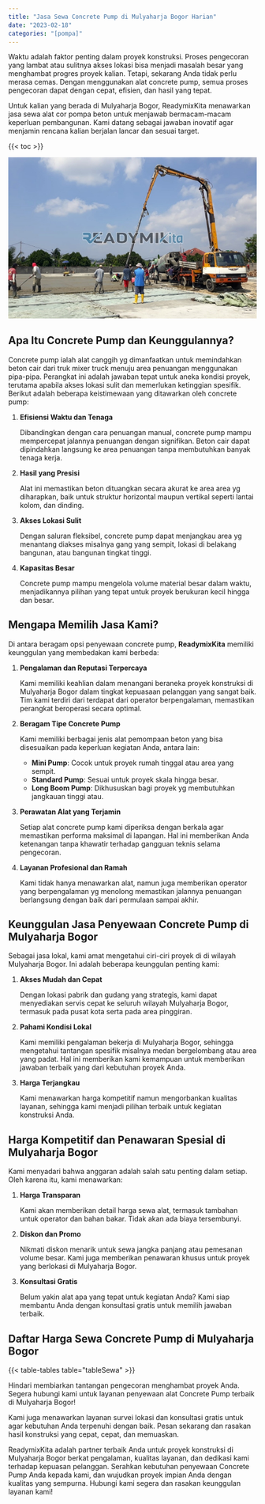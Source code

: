 ```yaml
---
title: "Jasa Sewa Concrete Pump di Mulyaharja Bogor Harian"
date: "2023-02-18"
categories: "[pompa]"
---
```


Waktu adalah faktor penting dalam proyek konstruksi. Proses pengecoran yang lambat atau sulitnya akses lokasi bisa menjadi masalah besar yang menghambat progres proyek kalian. Tetapi, sekarang Anda tidak perlu merasa cemas. Dengan menggunakan alat concrete pump, semua proses pengecoran dapat dengan cepat, efisien, dan hasil yang tepat.

Untuk kalian yang berada di Mulyaharja Bogor, ReadymixKita menawarkan jasa sewa alat cor pompa beton untuk menjawab bermacam-macam keperluan pembangunan. Kami datang sebagai jawaban inovatif agar menjamin rencana kalian berjalan lancar dan sesuai target.

{{< toc >}}

![Jasa Sewa Concrete Pump di Mulyaharja Bogor Harian](/images/pompa/sewa-pompa-12.jpg)

## Apa Itu Concrete Pump dan Keunggulannya?

Concrete pump ialah alat canggih yg dimanfaatkan untuk memindahkan beton cair dari truk mixer truck menuju area penuangan menggunakan pipa-pipa. Perangkat ini adalah jawaban tepat untuk aneka kondisi proyek, terutama apabila akses lokasi sulit dan memerlukan ketinggian spesifik. Berikut adalah beberapa keistimewaan yang ditawarkan oleh concrete pump:

1. **Efisiensi Waktu dan Tenaga**

   Dibandingkan dengan cara penuangan manual, concrete pump mampu mempercepat jalannya penuangan dengan signifikan. Beton cair dapat dipindahkan langsung ke area penuangan tanpa membutuhkan banyak tenaga kerja.

2. **Hasil yang Presisi**

   Alat ini memastikan beton dituangkan secara akurat ke area area yg diharapkan, baik untuk struktur horizontal maupun vertikal seperti lantai kolom, dan dinding.

3. **Akses Lokasi Sulit**

   Dengan saluran fleksibel, concrete pump dapat menjangkau area yg menantang diakses misalnya gang yang sempit, lokasi di belakang bangunan, atau bangunan tingkat tinggi.

4. **Kapasitas Besar**

   Concrete pump mampu mengelola volume material besar dalam waktu, menjadikannya pilihan yang tepat untuk proyek berukuran kecil hingga dan besar.

## Mengapa Memilih Jasa Kami?

Di antara beragam opsi penyewaan concrete pump, **ReadymixKita** memiliki keunggulan yang membedakan kami berbeda:

1. **Pengalaman dan Reputasi Terpercaya**

   Kami memiliki keahlian dalam menangani beraneka proyek konstruksi di Mulyaharja Bogor dalam tingkat kepuasaan pelanggan yang sangat baik. Tim kami terdiri dari terdapat dari operator berpengalaman, memastikan perangkat beroperasi secara optimal.

2. **Beragam Tipe Concrete Pump**

   Kami memiliki berbagai jenis alat pemompaan beton yang bisa disesuaikan pada keperluan kegiatan Anda, antara lain:
   - **Mini Pump**: Cocok untuk proyek rumah tinggal atau area yang sempit.
   - **Standard Pump**: Sesuai untuk proyek skala hingga besar.
   - **Long Boom Pump**: Dikhususkan bagi proyek yg membutuhkan jangkauan tinggi atau.

3. **Perawatan Alat yang Terjamin**

   Setiap alat concrete pump kami diperiksa dengan berkala agar memastikan performa maksimal di lapangan. Hal ini memberikan Anda ketenangan tanpa khawatir terhadap gangguan teknis selama pengecoran.

4. **Layanan Profesional dan Ramah**

   Kami tidak hanya menawarkan alat, namun juga memberikan operator yang berpengalaman yg menolong memastikan jalannya penuangan berlangsung dengan baik dari permulaan sampai akhir.

## Keunggulan Jasa Penyewaan Concrete Pump di Mulyaharja Bogor

Sebagai jasa lokal, kami amat mengetahui ciri-ciri proyek di di wilayah Mulyaharja Bogor. Ini adalah beberapa keunggulan penting kami:

1. **Akses Mudah dan Cepat**

   Dengan lokasi pabrik dan gudang yang strategis, kami dapat menyediakan servis cepat ke seluruh wilayah Mulyaharja Bogor, termasuk pada pusat kota serta pada area pinggiran.

2. **Pahami Kondisi Lokal**

   Kami memiliki pengalaman bekerja di Mulyaharja Bogor, sehingga mengetahui tantangan spesifik misalnya medan bergelombang atau area yang padat. Hal ini memberikan kami kemampuan untuk memberikan jawaban terbaik yang dari kebutuhan proyek Anda.

3. **Harga Terjangkau**

   Kami menawarkan harga kompetitif namun mengorbankan kualitas layanan, sehingga kami menjadi pilihan terbaik untuk kegiatan konstruksi Anda.

## Harga Kompetitif dan Penawaran Spesial di Mulyaharja Bogor

Kami menyadari bahwa anggaran adalah salah satu penting dalam setiap. Oleh karena itu, kami menawarkan:

1. **Harga Transparan**

   Kami akan memberikan detail harga sewa alat, termasuk tambahan untuk operator dan bahan bakar. Tidak akan ada biaya tersembunyi.

2. **Diskon dan Promo**

   Nikmati diskon menarik untuk sewa jangka panjang atau pemesanan volume besar. Kami juga memberikan penawaran khusus untuk proyek yang berlokasi di Mulyaharja Bogor.

3. **Konsultasi Gratis**

   Belum yakin alat apa yang tepat untuk kegiatan Anda? Kami siap membantu Anda dengan konsultasi gratis untuk memilih jawaban terbaik.

## Daftar Harga Sewa Concrete Pump di Mulyaharja Bogor

{{< table-tables table="tableSewa" >}}

Hindari membiarkan tantangan pengecoran menghambat proyek Anda. Segera hubungi kami untuk layanan penyewaan alat Concrete Pump terbaik di Mulyaharja Bogor!

Kami juga menawarkan layanan survei lokasi dan konsultasi gratis untuk agar kebutuhan Anda terpenuhi dengan baik. Pesan sekarang dan rasakan hasil konstruksi yang cepat, cepat, dan memuaskan.

ReadymixKita adalah partner terbaik Anda untuk proyek konstruksi di Mulyaharja Bogor berkat pengalaman, kualitas layanan, dan dedikasi kami terhadap kepuasan pelanggan. Serahkan kebutuhan penyewaan Concrete Pump Anda kepada kami, dan wujudkan proyek impian Anda dengan kualitas yang sempurna. Hubungi kami segera dan rasakan keunggulan layanan kami!